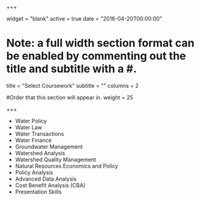 +++


widget = "blank" 
active = true 
date = "2016-04-20T00:00:00"

# Note: a full width section format can be enabled by commenting out the title and subtitle with a #.

title = "Select Coursework" 
subtitle = ""
columns = 2

#Order that this section will appear in.
weight = 25

+++

 - Water Policy
 - Water Law
 - Water Transactions
 - Water Finance
 - Groundwater Management
 - Watershed Analysis
 - Watershed Quality Management
 - Natural Resources Economics and Policy
 - Policy Analysis
 - Advanced Data Analysis
 - Cost Benefit Analysis (CBA)
 - Presentation Skills

